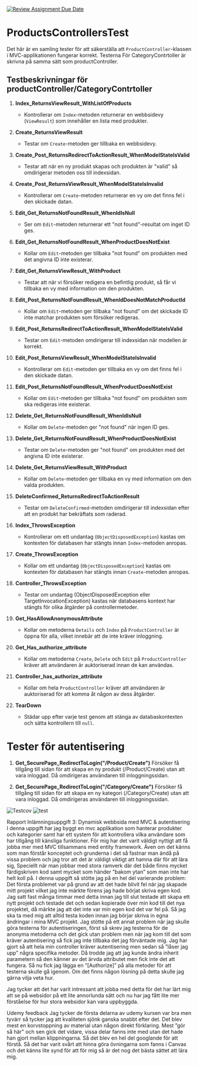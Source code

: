 [![Review Assignment Due Date](https://classroom.github.com/assets/deadline-readme-button-24ddc0f5d75046c5622901739e7c5dd533143b0c8e959d652212380cedb1ea36.svg)](https://classroom.github.com/a/62lhu51b)
# ProductsControllersTest

Det här är en samling tester för att säkerställa att `ProductController`-klassen i MVC-applikationen fungerar korrekt. Testerna För CategoryContrtoller är skrivna på samma sätt som productController.

## Testbeskrivningar för productController/CategoryContrtoller

1. **Index_ReturnsViewResult_WithListOfProducts**
   - Kontrollerar om `Index`-metoden returnerar en webbsidevy (`ViewResult`) som innehåller en lista med produkter.

2. **Create_ReturnsViewResult**
   - Testar om `Create`-metoden ger tillbaka en webbsidevy.

3. **Create_Post_ReturnsRedirectToActionResult_WhenModelStateIsValid**
   - Testar att när en ny produkt skapas och produkten är "valid" så omdirigerar metoden oss till indexsidan.

4. **Create_Post_ReturnsViewResult_WhenModelStateIsInvalid**
   - Kontrollerar om `Create`-metoden returnerar en vy om det finns fel i den skickade datan.

5. **Edit_Get_ReturnsNotFoundResult_WhenIdIsNull**
   - Ser om `Edit`-metoden returnerar ett "not found"-resultat om inget ID ges.

6. **Edit_Get_ReturnsNotFoundResult_WhenProductDoesNotExist**
   - Kollar om `Edit`-metoden ger tillbaka "not found" om produkten med det angivna ID inte existerar.

7. **Edit_Get_ReturnsViewResult_WithProduct**
   - Testar att när vi försöker redigera en befintlig produkt, så får vi tillbaka en vy med information om den produkten.

8. **Edit_Post_ReturnsNotFoundResult_WhenIdDoesNotMatchProductId**
   - Kollar om `Edit`-metoden ger tillbaka "not found" om det skickade ID inte matchar produkten som försöker redigeras.

9. **Edit_Post_ReturnsRedirectToActionResult_WhenModelStateIsValid**
   - Testar om `Edit`-metoden omdirigerar till indexsidan när modellen är korrekt.

10. **Edit_Post_ReturnsViewResult_WhenModelStateIsInvalid**
    - Kontrollerar om `Edit`-metoden ger tillbaka en vy om det finns fel i den skickade datan.

11. **Edit_Post_ReturnsNotFoundResult_WhenProductDoesNotExist**
    - Kollar om `Edit`-metoden ger tillbaka "not found" om produkten som ska redigeras inte existerar.

12. **Delete_Get_ReturnsNotFoundResult_WhenIdIsNull**
    - Kollar om `Delete`-metoden ger "not found" när ingen ID ges.

13. **Delete_Get_ReturnsNotFoundResult_WhenProductDoesNotExist**
    - Testar om `Delete`-metoden ger "not found" om produkten med det angivna ID inte existerar.

14. **Delete_Get_ReturnsViewResult_WithProduct**
    - Kollar om `Delete`-metoden ger tillbaka en vy med information om den valda produkten.

15. **DeleteConfirmed_ReturnsRedirectToActionResult**
    - Testar om `DeleteConfirmed`-metoden omdirigerar till indexsidan efter att en produkt har bekräftats som raderad.

16. **Index_ThrowsException**
    - Kontrollerar om ett undantag (`ObjectDisposedException`) kastas om kontexten för databasen har stängts innan `Index`-metoden anropas.

17. **Create_ThrowsException**
    - Kollar om ett undantag (`ObjectDisposedException`) kastas om kontexten för databasen har stängts innan `Create`-metoden anropas.

18. **Controller_ThrowsException**
    - Testar om undantag (ObjectDisposedException eller TargetInvocationException) kastas när databasens kontext har stängts för olika åtgärder på controllermetoder.

19. **Get_HasAllowAnonymousAttribute**
    - Kollar om metoderna `Details` och `Index` på `ProductController` är öppna för alla, vilket innebär att de inte kräver inloggning.

20. **Get_Has_authorize_attribute**
    - Kollar om metoderna `Create`, `Delete` och `Edit` på `ProductController` kräver att användaren är auktoriserad innan de kan användas.

21. **Controller_has_authorize_attribute**
    - Kollar om hela `ProductController` kräver att användaren är auktoriserad för att komma åt någon av dess åtgärder.

22. **TearDown**
    - Städar upp efter varje test genom att stänga av databaskontexten och sätta kontrollern till `null`.

# Tester för autentisering

1. **Get_SecurePage_RedirectToLogin("/Product/Create")**
    Försöker få tillgång till sidan för att skapa en ny produkt (/Product/Create) utan att vara inloggad. Då omdirigeras användaren till inloggningssidan.

2. **Get_SecurePage_RedirectToLogin("/Category/Create")**
    Försöker få tillgång till sidan för att skapa en ny kategori (/Category/Create) utan att vara inloggad. Då omdirigeras användaren till inloggningssidan.
   
![Testcov](https://github.com/Distansakademin/inl-mningsuppgift-3-mvc-autentisering-Wetterbro/assets/47597724/0dc85540-fb12-4cd8-b0fd-7527fede91df)
![test](https://github.com/Distansakademin/inl-mningsuppgift-3-mvc-autentisering-Wetterbro/assets/47597724/02506b8f-7083-410c-a74b-278b479e38e6)

Rapport Inlämningsuppgift 3: Dynamisk webbsida med MVC & autentisering
I denna uppgift har jag byggt en mvc applikation som hanterar produkter och kategorier samt har ett system för att kontrollera vilka användare som har tillgång till känsliga funktioner. För mig har det varit väldigt nyttigt att få jobba mer med MVC tillsammans med entity framework. Även om det känns som man förstår konceptet och grunderna i det så fastnar man ändå på vissa problem och jag tror att det är väldigt viktigt att hamna där för att lära sig, Speciellt när man jobbar med stora ramverk där det både finns mycket färdigskriven kod samt mycket som händer ”bakom ytan” som man inte har helt koll på. 
I denna uppgift så stötte jag på en hel del varierande problem: Det första problemet var på grund av att det hade blivit fel när jag skapade mitt projekt vilket jag inte märkte förens jag hade börjat skriva egen kod. Jag satt fast många timmar med detta innan jag till slut testade att skapa ett nytt projekt och testade det och sedan kopierade över min kod till det nya projektet, då märkte jag att det inte var min egen kod det var fel på. Så jag ska ta med mig att alltid testa koden innan jag börjar skriva in egna ändringar i mina MVC projekt. Jag stötte på ett annat problem när jag skulle göra testerna för autentiseringen, först så skrev jag testerna för de anonyma metoderna och det gick utan problem men när jag kom till det som kräver autentisering så fick jag inte tillbaka det jag förväntade mig. Jag har gjort så att hela min controller kräver autentisering men sedan så ”låser jag upp” några specifika metoder.  Då trodde jag att jag kunde ändra inherit parametern så den känner av det ärvda attributet men fick inte det att fungera. Så nu fick jag lägga en ”[Authorize]” på alla metoder för att testerna skulle gå igenom. Om det finns någon lösning på detta skulle jag gärna vilja veta hur.
 
Jag tycker att det har varit intressant att jobba med detta för det har lärt mig att se på websidor på ett lite annorlunda sätt och nu har jag fått lite mer förståelse för hur stora websidor kan vara uppbyggda. 

Udemy feedback
Jag tycker de första delarna av udemy kursen var bra men tyvärr så tycker jag att kvaliteten sjönk ganska snabbt efter det. Det blev mest en korvstoppning av material utan någon direkt förklaring. Mest ”gör så här” och sen gick det vidare, vissa delar fanns inte med utan det hade han gjort mellan klippningarna. Så det blev en hel del googlande för att förstå. Så det har varit svårt att hinna göra övningarna som fanns i Canvas och det känns lite synd för att för mig så är det nog det bästa sättet att lära mig.  




